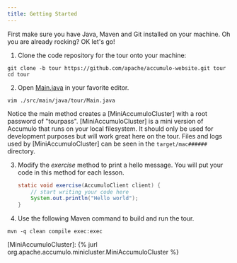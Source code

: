 ```yaml
---
title: Getting Started
---
```


First make sure you have Java, Maven and Git installed on your machine.  Oh you are already rocking? OK let's go!

1. Clone the code repository for the tour onto your machine:
```commandline
git clone -b tour https://github.com/apache/accumulo-website.git tour
cd tour
```
2. Open [Main.java] in your favorite editor.
```commandline
vim ./src/main/java/tour/Main.java
```
Notice the main method creates a [MiniAccumuloCluster] with a root password of "tourpass".  [MiniAccumuloCluster] is a mini
version of Accumulo that runs on your local filesystem.  It should only be used for development purposes but will work
great here on the tour.  Files and logs used by [MiniAccumuloCluster] can be seen in the `target/mac######` directory.

3. Modify the _exercise_ method to print a hello message. You will put your code in this method for each lesson.
    ```java
    static void exercise(AccumuloClient client) {
        // start writing your code here
        System.out.println("Hello world");
    }
    ```
4. Use the following Maven command to build and run the tour.
```commandline
mvn -q clean compile exec:exec
```

[Main.java]: https://github.com/apache/accumulo-website/blob/tour/src/main/java/tour/Main.java
[MiniAccumuloCluster]: {% jurl org.apache.accumulo.minicluster.MiniAccumuloCluster %}
